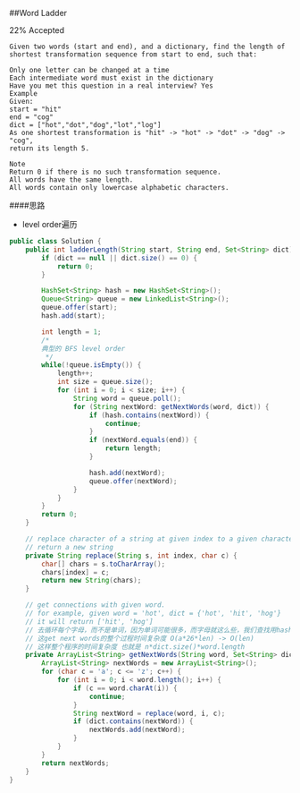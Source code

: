 ##Word Ladder

22% Accepted

	Given two words (start and end), and a dictionary, find the length of shortest transformation sequence from start to end, such that:

	Only one letter can be changed at a time
	Each intermediate word must exist in the dictionary
	Have you met this question in a real interview? Yes
	Example
	Given:
	start = "hit"
	end = "cog"
	dict = ["hot","dot","dog","lot","log"]
	As one shortest transformation is "hit" -> "hot" -> "dot" -> "dog" -> "cog",
	return its length 5.

	Note
	Return 0 if there is no such transformation sequence.
	All words have the same length.
	All words contain only lowercase alphabetic characters.

####思路
- level order遍历

```java
public class Solution {
    public int ladderLength(String start, String end, Set<String> dict) {
        if (dict == null || dict.size() == 0) {
            return 0;
        }

        HashSet<String> hash = new HashSet<String>();
        Queue<String> queue = new LinkedList<String>();
        queue.offer(start);
        hash.add(start);

        int length = 1;
        /*
        典型的 BFS level order
         */
        while(!queue.isEmpty()) {
            length++;
            int size = queue.size();
            for (int i = 0; i < size; i++) {
                String word = queue.poll();
                for (String nextWord: getNextWords(word, dict)) {
                    if (hash.contains(nextWord)) {
                        continue;
                    }
                    if (nextWord.equals(end)) {
                        return length;
                    }

                    hash.add(nextWord);
                    queue.offer(nextWord);
                }
            }
        }
        return 0;
    }

    // replace character of a string at given index to a given character
    // return a new string
    private String replace(String s, int index, char c) {
        char[] chars = s.toCharArray();
        chars[index] = c;
        return new String(chars);
    }

    // get connections with given word.
    // for example, given word = 'hot', dict = {'hot', 'hit', 'hog'}
    // it will return ['hit', 'hog']
    // 去循环每个字母，而不是单词，因为单词可能很多，而字母就这么些，我们查找用hashmap o(1)就能找到，省下了很多时间
    // 这get next words的整个过程时间复杂度 O(a*26*len) -> O(len)
    // 这样整个程序的时间复杂度 也就是 n*dict.size()*word.length
    private ArrayList<String> getNextWords(String word, Set<String> dict) {
        ArrayList<String> nextWords = new ArrayList<String>();
        for (char c = 'a'; c <= 'z'; c++) {
            for (int i = 0; i < word.length(); i++) {
                if (c == word.charAt(i)) {
                    continue;
                }
                String nextWord = replace(word, i, c);
                if (dict.contains(nextWord)) {
                    nextWords.add(nextWord);
                }
            }
        }
        return nextWords;
    }
}

```
